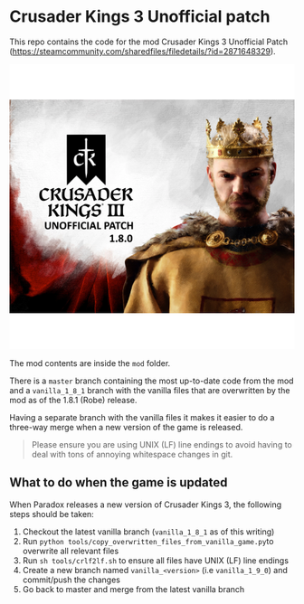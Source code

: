 # Crusader Kings 3 Unofficial patch

This repo contains the code for the mod Crusader Kings 3 Unofficial Patch (https://steamcommunity.com/sharedfiles/filedetails/?id=2871648329). 

![](mod/thumbnail.png)

The mod contents are inside the `mod` folder.

There is a `master` branch containing the most up-to-date code from the mod and a `vanilla_1_8_1` branch with the vanilla files that are overwritten by the mod as of the 1.8.1 (Robe) release.

Having a separate branch with the vanilla files it makes it easier to do a three-way merge when a new version of the game is released.

> Please ensure you are using UNIX (LF) line endings to avoid having to deal with tons of annoying whitespace changes in git. 

## What to do when the game is updated

When Paradox releases a new version of Crusader Kings 3, the following steps should be taken:
1. Checkout the latest vanilla branch (`vanilla_1_8_1` as of this writing)
2. Run `python tools/copy_overwritten_files_from_vanilla_game.py`to overwrite all relevant files
3. Run `sh tools/crlf2lf.sh` to ensure all files have UNIX (LF) line endings
4. Create a new branch named `vanilla_<version>` (i.e `vanilla_1_9_0`) and commit/push the changes
5. Go back to master and merge from the latest vanilla branch

